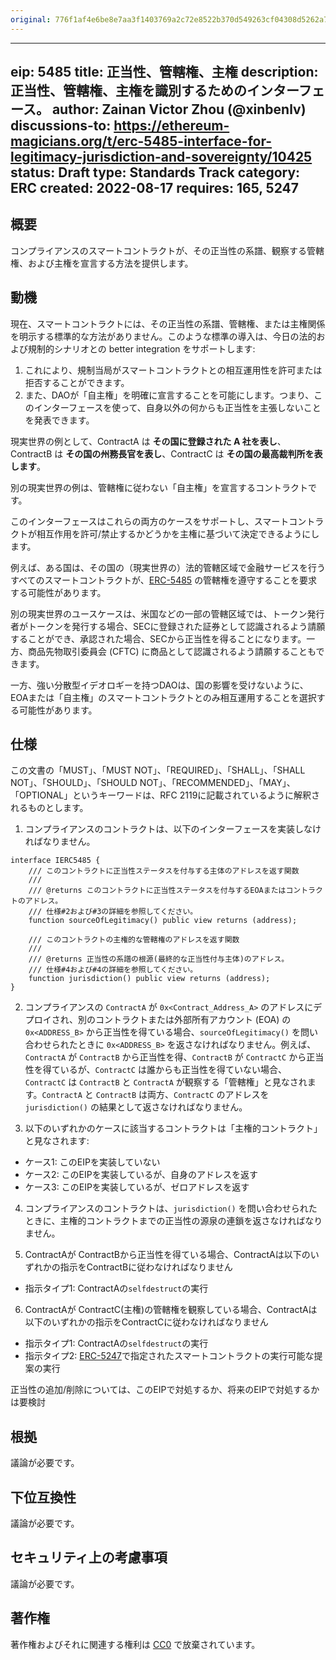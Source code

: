 ```yaml
---
original: 776f1af4e6be8e7aa3f1403769a2c72e8522b370d549263cf04308d5262a7a04
---
```


---
eip: 5485
title: 正当性、管轄権、主権
description: 正当性、管轄権、主権を識別するためのインターフェース。
author: Zainan Victor Zhou (@xinbenlv)
discussions-to: https://ethereum-magicians.org/t/erc-5485-interface-for-legitimacy-jurisdiction-and-sovereignty/10425
status: Draft
type: Standards Track
category: ERC
created: 2022-08-17
requires: 165, 5247
---

## 概要

コンプライアンスのスマートコントラクトが、その正当性の系譜、観察する管轄権、および主権を宣言する方法を提供します。

## 動機

現在、スマートコントラクトには、その正当性の系譜、管轄権、または主権関係を明示する標準的な方法がありません。このような標準の導入は、今日の法的および規制的シナリオとの better integration をサポートします:

1. これにより、規制当局がスマートコントラクトとの相互運用性を許可または拒否することができます。
2. また、DAOが「自主権」を明確に宣言することを可能にします。つまり、このインターフェースを使って、自身以外の何からも正当性を主張しないことを発表できます。

現実世界の例として、ContractA は **その国に登録された A 社を表し**、ContractB は **その国の州務長官を表し**、ContractC は **その国の最高裁判所を表します**。

別の現実世界の例は、管轄権に従わない「自主権」を宣言するコントラクトです。

このインターフェースはこれらの両方のケースをサポートし、スマートコントラクトが相互作用を許可/禁止するかどうかを主権に基づいて決定できるようにします。

例えば、ある国は、その国の（現実世界の）法的管轄区域で金融サービスを行うすべてのスマートコントラクトが、[ERC-5485](./eip-5485.md) の管轄権を遵守することを要求する可能性があります。

別の現実世界のユースケースは、米国などの一部の管轄区域では、トークン発行者がトークンを発行する場合、SECに登録された証券として認識されるよう請願することができ、承認された場合、SECから正当性を得ることになります。一方、商品先物取引委員会 (CFTC) に商品として認識されるよう請願することもできます。

一方、強い分散型イデオロギーを持つDAOは、国の影響を受けないように、EOAまたは「自主権」のスマートコントラクトとのみ相互運用することを選択する可能性があります。

## 仕様

この文書の「MUST」、「MUST NOT」、「REQUIRED」、「SHALL」、「SHALL NOT」、「SHOULD」、「SHOULD NOT」、「RECOMMENDED」、「MAY」、「OPTIONAL」というキーワードは、RFC 2119に記載されているように解釈されるものとします。

1. コンプライアンスのコントラクトは、以下のインターフェースを実装しなければなりません。

```solidity
interface IERC5485 {
    /// このコントラクトに正当性ステータスを付与する主体のアドレスを返す関数
    ///
    /// @returns このコントラクトに正当性ステータスを付与するEOAまたはコントラクトのアドレス。
    /// 仕様#2および#3の詳細を参照してください。
    function sourceOfLegitimacy() public view returns (address);

    /// このコントラクトの主権的な管轄権のアドレスを返す関数
    ///
    /// @returns 正当性の系譜の根源(最終的な正当性付与主体)のアドレス。
    /// 仕様#4および#4の詳細を参照してください。
    function jurisdiction() public view returns (address);
}
```

2. コンプライアンスの `ContractA` が `0x<Contract_Address_A>` のアドレスにデプロイされ、別のコントラクトまたは外部所有アカウント (EOA) の `0x<ADDRESS_B>` から正当性を得ている場合、`sourceOfLegitimacy()` を問い合わせられたときに `0x<ADDRESS_B>` を返さなければなりません。例えば、`ContractA` が `ContractB` から正当性を得、`ContractB` が `ContractC` から正当性を得ているが、`ContractC` は誰からも正当性を得ていない場合、`ContractC` は `ContractB` と `ContractA` が観察する「管轄権」と見なされます。`ContractA` と `ContractB` は両方、`ContractC` のアドレスを `jurisdiction()` の結果として返さなければなりません。

3. 以下のいずれかのケースに該当するコントラクトは「主権的コントラクト」と見なされます:

- ケース1: このEIPを実装していない
- ケース2: このEIPを実装しているが、自身のアドレスを返す
- ケース3: このEIPを実装しているが、ゼロアドレスを返す

4. コンプライアンスのコントラクトは、`jurisdiction()` を問い合わせられたときに、主権的コントラクトまでの正当性の源泉の連鎖を返さなければなりません。

5. ContractAが ContractBから正当性を得ている場合、ContractAは以下のいずれかの指示をContractBに従わなければなりません
- 指示タイプ1: ContractAの`selfdestruct`の実行

6. ContractAが ContractC(主権)の管轄権を観察している場合、ContractAは以下のいずれかの指示をContractCに従わなければなりません
- 指示タイプ1: ContractAの`selfdestruct`の実行
- 指示タイプ2: [ERC-5247](./eip-5247.md)で指定されたスマートコントラクトの実行可能な提案の実行

正当性の追加/削除については、このEIPで対処するか、将来のEIPで対処するかは要検討

## 根拠

議論が必要です。

## 下位互換性

議論が必要です。

## セキュリティ上の考慮事項

議論が必要です。

## 著作権

著作権およびそれに関連する権利は [CC0](../LICENSE.md) で放棄されています。